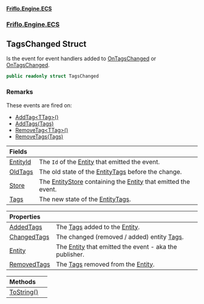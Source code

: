 #### [Friflo.Engine.ECS](index.md 'index')
### [Friflo.Engine.ECS](Friflo.Engine.ECS.md 'Friflo.Engine.ECS')

## TagsChanged Struct

Is the event for event handlers added to [OnTagsChanged](Entity.OnTagsChanged.md 'Friflo.Engine.ECS.Entity.OnTagsChanged') or [OnTagsChanged](EntityStoreBase.OnTagsChanged.md 'Friflo.Engine.ECS.EntityStoreBase.OnTagsChanged').

```csharp
public readonly struct TagsChanged
```

### Remarks
These events are fired on:
- [AddTag&lt;TTag&gt;()](Entity.AddTag_TTag_().md 'Friflo.Engine.ECS.Entity.AddTag<TTag>()')
- [AddTags(Tags)](Entity.AddTags(Tags).md 'Friflo.Engine.ECS.Entity.AddTags(Friflo.Engine.ECS.Tags)')
- [RemoveTag&lt;TTag&gt;()](Entity.RemoveTag_TTag_().md 'Friflo.Engine.ECS.Entity.RemoveTag<TTag>()')
- [RemoveTags(Tags)](Entity.RemoveTags(Tags).md 'Friflo.Engine.ECS.Entity.RemoveTags(Friflo.Engine.ECS.Tags)')

| Fields | |
| :--- | :--- |
| [EntityId](TagsChanged.EntityId.md 'Friflo.Engine.ECS.TagsChanged.EntityId') | The `Id` of the [Entity](TagsChanged.Entity.md 'Friflo.Engine.ECS.TagsChanged.Entity') that emitted the event. |
| [OldTags](TagsChanged.OldTags.md 'Friflo.Engine.ECS.TagsChanged.OldTags') | The old state of the [Entity](TagsChanged.Entity.md 'Friflo.Engine.ECS.TagsChanged.Entity')[Tags](Entity.Tags.md 'Friflo.Engine.ECS.Entity.Tags') before the change. |
| [Store](TagsChanged.Store.md 'Friflo.Engine.ECS.TagsChanged.Store') | The [EntityStore](EntityStore.md 'Friflo.Engine.ECS.EntityStore') containing the [Entity](TagsChanged.Entity.md 'Friflo.Engine.ECS.TagsChanged.Entity') that emitted the event. |
| [Tags](TagsChanged.Tags.md 'Friflo.Engine.ECS.TagsChanged.Tags') | The new state of the [Entity](TagsChanged.Entity.md 'Friflo.Engine.ECS.TagsChanged.Entity')[Tags](Entity.Tags.md 'Friflo.Engine.ECS.Entity.Tags'). |

| Properties | |
| :--- | :--- |
| [AddedTags](TagsChanged.AddedTags.md 'Friflo.Engine.ECS.TagsChanged.AddedTags') | The [Tags](Tags.md 'Friflo.Engine.ECS.Tags') added to the [Entity](TagsChanged.Entity.md 'Friflo.Engine.ECS.TagsChanged.Entity'). |
| [ChangedTags](TagsChanged.ChangedTags.md 'Friflo.Engine.ECS.TagsChanged.ChangedTags') | The changed (removed / added) entity [Tags](Tags.md 'Friflo.Engine.ECS.Tags'). |
| [Entity](TagsChanged.Entity.md 'Friflo.Engine.ECS.TagsChanged.Entity') | The [Entity](TagsChanged.Entity.md 'Friflo.Engine.ECS.TagsChanged.Entity') that emitted the event - aka the publisher. |
| [RemovedTags](TagsChanged.RemovedTags.md 'Friflo.Engine.ECS.TagsChanged.RemovedTags') | The [Tags](Tags.md 'Friflo.Engine.ECS.Tags') removed from the [Entity](TagsChanged.Entity.md 'Friflo.Engine.ECS.TagsChanged.Entity'). |

| Methods | |
| :--- | :--- |
| [ToString()](TagsChanged.ToString().md 'Friflo.Engine.ECS.TagsChanged.ToString()') | |

